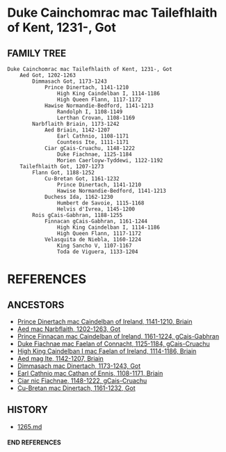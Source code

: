 # Duke Cainchomrac mac Tailefhlaith of Kent, 1231-, Got

## FAMILY TREE

```
Duke Cainchomrac mac Tailefhlaith of Kent, 1231-, Got
	Aed Got, 1202-1263
		Dimmasach Got, 1173-1243
			Prince Dinertach, 1141-1210
				High King Caindelban I, 1114-1186
				High Queen Flann, 1117-1172 
			Hawise Normandie-Bedford, 1141-1213
				Randolph I, 1108-1149
				Lerthan Crovan, 1108-1169
		Narbflaith Briain, 1173-1242
			Aed Briain, 1142-1207
				Earl Cathnio, 1108-1171
				Countess Ite, 1111-1171				
			Ciar gCais-Cruachu, 1148-1222
				Duke Fiachnae, 1125-1184
				Morien Caerloyw-Tyddewi, 1122-1192
	Tailefhlaith Got, 1207-1273
		Flann Got, 1188-1252
			Cu-Bretan Got, 1161-1232
				Prince Dinertach, 1141-1210
				Hawise Normandie-Bedford, 1141-1213
			Duchess Ida, 1162-1230
				Humbert de Savoie, 1115-1168
				Helvis d'Ivrea, 1145-1200
		Rois gCais-Gabhran, 1188-1255
			Finnacan gCais-Gabhran, 1161-1244
				High King Caindelban I, 1114-1186
				High Queen Flann, 1117-1172 
			Velasquita de Niebla, 1160-1224
				King Sancho V, 1107-1167
				Toda de Viguera, 1133-1204				

```


# REFERENCES

## ANCESTORS
* [Prince Dinertach mac Caindelban of Ireland, 1141-1210, Briain](dinertach_mac_caindelban_1141.md)
* [Aed mac Narbflaith, 1202-1263, Got](aed_mac_narbflaith_1202.md)
* [Prince Finnacan mac Caindelban of Ireland, 1161-1224, gCais-Gabhran](finnacan_mac_caindelban_1161.md)
* [Duke Fiachnae mac Faelan of Connacht, 1125-1184, gCais-Cruachu](fiachnae_mac_faelan_1125.md)
* [High King Caindelban I mac Faelan of Ireland, 1114-1186, Briain](caindelban_i_mac_faelan_1114.md)
* [Aed mag Ite, 1142-1207, Briain](aed_mag_ite_1142.md)
* [Dimmasach mac Dinertach, 1173-1243, Got](dimmasach_mac_dinertach_1173.md)
* [Earl Cathnio mac Cathan of Ennis, 1108-1171, Briain](cathnio_mac_cathan_1108.md)
* [Ciar nic Fiachnae, 1148-1222, gCais-Cruachu](ciar_nic_fiachnae_1148.md)
* [Cu-Bretan mac Dinertach, 1161-1232, Got](cu-bretan_mac_dinertach_1161.md)

## HISTORY
* [1265.md](../h/1265.md)
#### END REFERENCES
